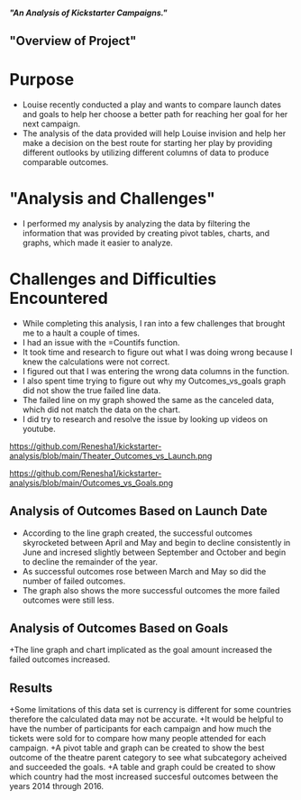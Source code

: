 ##### "An Analysis of Kickstarter Campaigns."
## "Overview of Project"
# Purpose
+ Louise recently conducted a play and wants to compare launch dates and goals to help her choose a better path for reaching her goal for her next campaign.
+  The analysis of the data provided will help Louise invision and help her make a decision on the best route for starting her play by providing different outlooks by utilizing different columns of data to produce comparable outcomes. 
# "Analysis and Challenges"
 + I performed my analysis by analyzing the data by filtering the information that was provided by creating pivot tables, charts, and graphs, which made it easier to analyze.
# Challenges and Difficulties Encountered
 + While completing this analysis, I ran into a few challenges that brought me to a hault a couple of times.
 +  I had an issue with the =Countifs function. 
 +  It took time and research to figure out what I was doing wrong because I knew the calculations were not correct.
 +  I figured out that I was entering the wrong data columns in the function. 
 +  I also spent time trying to figure out why my Outcomes_vs_goals graph did not show the true failed line data. 
 +  The failed line on my graph showed the same as the canceled data, which did not match the data on the chart. 
 +  I did try to research and resolve the issue by looking up videos on youtube. 
  
https://github.com/Renesha1/kickstarter-analysis/blob/main/Theater_Outcomes_vs_Launch.png

https://github.com/Renesha1/kickstarter-analysis/blob/main/Outcomes_vs_Goals.png

## Analysis of Outcomes Based on Launch Date
 + According to the line graph created, the successful outcomes skyrocketed between April and May and begin to decline consistently in June and incresed slightly between  September and October and begin to decline the remainder of the year.
 + As successful outcomes rose between March and May so did the number of failed outcomes. 
 + The graph also shows the more successful outcomes the more failed outcomes were still less. 
  
## Analysis of Outcomes Based on Goals
  +The line graph and chart implicated as the goal amount increased the failed outcomes increased. 
  
## Results
  +Some limitations of this data set is currency is different for some countries therefore the calculated data may not be accurate. 
  +It would be helpful to have the number of participants for each campaign and how much the tickets were sold for to compare how many people attended for each campaign.
  +A pivot table and graph can be created to show the best outcome of the theatre parent category to see what subcategory acheived and succeeded the goals. 
  +A table and graph could be created to show which country had the most increased succesful outcomes between the years 2014 through 2016. 
  

